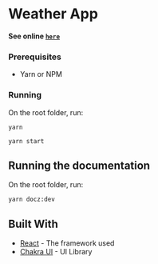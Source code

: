 # Weather App

**See online <a href="https://weather-n0w.netlify.com/" target="_blank">`here`</a>**

### Prerequisites

- Yarn or NPM

### Running

On the root folder, run:

```
yarn
```

```
yarn start
```

## Running the documentation

On the root folder, run:

```
yarn docz:dev
```

## Built With

- [React](https://pt-br.reactjs.org/) - The framework used
- [Chakra UI](https://chakra-ui.com/) - UI Library
